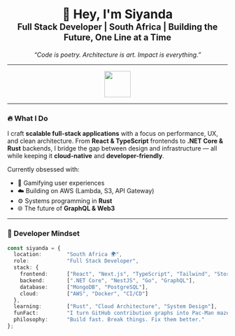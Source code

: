 <h1 align="center">
  👋 Hey, I'm Siyanda
  <br>
  <sub><sup>Full Stack Developer | South Africa | Building the Future, One Line at a Time</sup></sub>
</h1>

<p align="center">
  <i>“Code is poetry. Architecture is art. Impact is everything.”</i>
</p>

---

<div align="center">
  <img src="https://skillicons.dev/icons?i=ts,nextjs,tailwind,storybook,graphql,go,rust,nestjs,py,aws" height="60" />
</div>

---

### 🔥 What I Do

I craft **scalable full-stack applications** with a focus on performance, UX, and clean architecture. From **React & TypeScript** frontends to **.NET Core & Rust** backends, I bridge the gap between design and infrastructure — all while keeping it **cloud-native** and **developer-friendly**.

Currently obsessed with:
- 🧩 Gamifying user experiences
- ☁️ Building on AWS (Lambda, S3, API Gateway)
- ⚙️ Systems programming in **Rust**
- 🌐 The future of **GraphQL & Web3**

---

### 🧠 Developer Mindset

```ts
const siyanda = {
  location:        "South Africa 🌍",
  role:            "Full Stack Developer",
  stack: {
    frontend:      ["React", "Next.js", "TypeScript", "Tailwind", "Storybook"],
    backend:       [".NET Core", "NestJS", "Go", "GraphQL"],
    database:      ["MongoDB", "PostgreSQL"],
    cloud:         ["AWS", "Docker", "CI/CD"]
  },
  learning:        ["Rust", "Cloud Architecture", "System Design"],
  funFact:         "I turn GitHub contribution graphs into Pac-Man mazes 🕹️",
  philosophy:      "Build fast. Break things. Fix them better."
};
